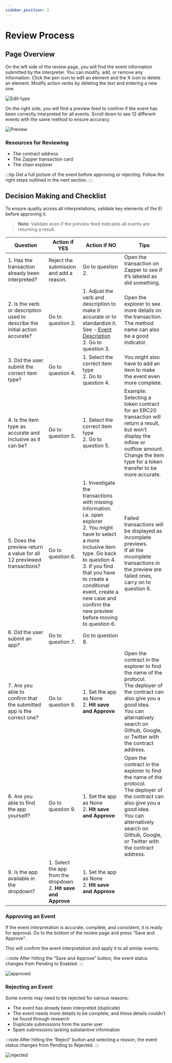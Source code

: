 ```yaml
---
sidebar_position: 3
---
```


# Review Process

## Page Overview

On the left side of the review page, you will find the event information submitted by the interpreter. You can modify, add, or remove any information. Click the pen icon to edit an element and the X icon to delete an element. Modify action verbs by deleting the text and entering a new one.

![Edit-type](/img/assets/ReviewStep.png)

On the right side, you will find a preview feed to confirm if the event has been correctly interpreted for all events. Scroll down to see 12 different events with the same method to ensure accuracy.

![Preview](/img/assets/preview2.png)

### Resources for Reviewing

- The contract address
- The Zapper transaction card
- The chain explorer

:::tip
Get a full picture of the event before approving or rejecting. Follow the right steps outlined in the next section.
:::

## Decision Making and Checklist

To ensure quality across all interpretations, validate key elements of the EI before approving it.

> **Note**: Validate even if the preview feed indicates all events are returning a result.

| Question | Action if YES | Action if NO | Tips |
|----------|----------------|--------------|------|
| 1. Has the transaction already been interpreted? | Reject the submission and add a reason. | Go to question 2. | Open the transaction on Zapper to see if it’s labeled as did something. |
| 2. Is the verb or description used to describe the initial action accurate? | Go to question 3. | 1. Adjust the verb and description to make it accurate or to standardize it. See - [Event Description](/docs/Interpretation/event-interpretation/guide/action-verb)<br/> 2. Go to question 3. | Open the explorer to see more details on the transaction.<br/> The method name can also be a good indicator. |
| 3. Did the user submit the correct item type? | Go to question 4. | 1. Select the correct item type<br/> 2. Go to question 4. | You might also have to add an item to make the event even more complete. |
| 4. Is the item type as accurate and inclusive as it can be? | Go to question 5. | 1. Select the correct item type<br/> 2. Go to question 5. | Example: Selecting a token contract for an ERC20 transaction will return a result, but won’t display the inflow or outflow amount. Change the item type for a token transfer to be more accurate. |
| 5. Does the preview return a value for all 12 previewed transactions? | Go to question 6. | 1. Investigate the transactions with missing information. i.e. open explorer<br/> 2. You might have to select a more inclusive item type. Go back to question 4.<br/> 3. If you find that you have to create a conditional event, create a new case and confirm the new preview before moving to question 6. | Failed transactions will be displayed as incomplete previews.<br/> If all the incomplete transactions in the preview are failed ones, carry on to question 6. |
| 6. Did the user submit an app? | Go to question 7. | Go to question 8. | |
| 7. Are you able to confirm that the submitted app is the correct one? | Go to question 9. | 1. Set the app as None<br/> 2. **Hit save and Approve** | Open the contract in the explorer to find the name of the protocol.<br/> The deployer of the contract can also give you a good idea.<br/> You can alternatively search on Github, Google, or Twitter with the contract address. |
| 8. Are you able to find the app yourself? | Go to question 9. | 1. Set the app as None<br/> 2. **Hit save and Approve** | Open the contract in the explorer to find the name of the protocol.<br/> The deployer of the contract can also give you a good idea.<br/> You can alternatively search on Github, Google, or Twitter with the contract address. |
| 9. Is the app available in the dropdown? | 1. Select the app from the dropdown<br/> 2. **Hit save and Approve** | 1. Set the app as None<br/> 2. **Hit save and Approve** | |

### Approving an Event

If the event interpretation is accurate, complete, and consistent, it is ready for approval. Go to the bottom of the review page and press “Save and Approve”.

This will confirm the event interpretation and apply it to all similar events.

:::note
After hitting the “Save and Approve” button, the event status changes from Pending to Enabled.
:::

![approved](/img/assets/approved2.gif)

### Rejecting an Event

Some events may need to be rejected for various reasons:
- The event has already been interpreted (duplicate)
- The event needs more details to be complete, and these details couldn't be found through research
- Duplicate submissions from the same user
- Spam submissions lacking substantive information

:::note
After hitting the “Reject” button and selecting a reason, the event status changes from Pending to Rejected.
:::

![rejected](/img/assets/rejected.gif)
